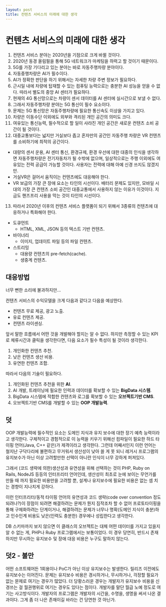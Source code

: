 ```yaml
---
layout: post
title: 컨텐츠 서비스의 미래에 대한 생각
---
```


# 컨텐츠 서비스의 미래에 대한 생각

1.	컨텐츠 서비스 분야는 2020년을 기점으로 크게 바뀔 것이다.
2.	2020년 동경 올림필을 통해 5G 네트워크가 마케팅을 하력고 할 것이기 때문이다.
3.	5G를 가장 기다리고 있는 분야는 바로 자동주행차량 분야이다.
4.	자동중행차량은 AI가 필수이다.
5.	AI가 정확한 판단을 하기 위해서는 자세한 차량 주변 정보가 필요하다.
6.	근시일 내에 차량에 탑재할 수 있는 컴퓨팅 능력으로는 충분한 AI 성능을 얻을 수 없다. 따라서 별도의 중앙 AI 센터가 필요하다.
7.	현재의 4G 통신망으로는 차량이 센서 데이터를 AI 센터에 실시간으로 보낼 수 없다.
8.	그래서 자동주행차량 분야는 5G 통신이 필수 요소이다.
9.	문제는 5G 통신망은 자동주행차량에 필요한 통신속도 이상을 가지고 있다.
10.	차량은 이동수단 이외에도 외부와 격리된 개인 공간의 의미도 크다.
11.	여유있는 통신능력, 필수적으로 할 일이 사라진 개인 공간은 새로운 컨텐츠 소비 공간이 될 것이다.
12.	대중교통보다는 넓지만 거실보다 좁고 혼자만의 공간인 자동주행 차량은 VR 컨텐츠를 소비하기에 최적의 공간이다.
 * 대량의 센서 운용, AI 센터 통신, 환경규제, 환경 우선에 대한 대중의 인식을 생각하면 자동주행차량은 전기자동차가 될 수밖에 없으며, 일상적으로는 주행 이외에도 여유있는 전력 공급이 가능할 것이다. 사용자는 전력에 대해 아예 신경 쓰지도 않겠지만.
 * 거실VR은 걸어서 움직이는 컨텐츠에도 대응해야 한다.
 * VR 보급의 가장 큰 장애 요소는 타인의 시선이다. 배터리 문제도 있지만, 모바일 시대의 가장 큰 컨텐츠 소비 공간인 대중교통에서 사용하지 않는 이유가 이것이다. 지금도 핸즈프리 사용을 막는 것이 타인의 시선이다.
13.	따라서 2020년 이후의 컨텐츠 서비스 플랫폼이 되기 위해서 3종류의 컨텐츠에 대응하거나 특화해야 한다.
 * 도큐먼트
   * HTML, XML, JSON 등의 텍스트 기반 컨텐츠.
 * 바이너리
   * 이미지, 업데이트 파일 등의 파일 컨텐츠.
 * 스트리밍
   * 대용량 컨텐츠의 pre-fetch(cache).
   * 생중계 컨텐츠.

## 대응방법

너무 뻔한 소리에 불과하지만...

컨텐츠 서비스의 수익모델을 크게 다음과 같다고 다음을 예상한다.

* 컨텐츠 무료 제공, 광고 노출.
* 유료 컨텐츠 제공.
* 컨텐츠 라이센싱.

앞서 말한 흐름에서 어떤 것을 개발해야 할지는 알 수 없다. 하지만 측정할 수 있는 KPI로 체류시간과 클릭을 생각한다면, 다음 요소가 필수 특성이 될 것이라 생각한다.

1. 개인화한 컨텐츠 추천.
2. 낮은 컨텐츠 생산 비용.
3. 유연한 컨텐츠 조합.

따라서 다음의 기술이 필요하다.

1. 개인화된 컨텐츠 추천을 위한 **AI**.
2. AI 개발, 트레이닝에 필요한 인력과 데이터를 확보할 수 있는 **BigData 시스템**.
3. BigData 시스템에 적합한 컨텐츠와 로그를 확보할 수 있는 **오브젝트기반 CMS**.
4. 오브젝트기반 CMS를 개발할 수 있는 **OOP 개발능력**.

## 덧

OOP 개발능력에 필수적인 요소는 도메인 지식과 유지 보수에 대한 장기 예측 능력이라고 생각한다. 구체적이고 경험적으로 이 능력을 키우기 위해선 컴파일이 필요한 하드 타이핑 언어(Java, C++ 같은)가 제격이라고 생각한다. 그런데 어째서인지 이런 언어는 철지난 구닥다리에 불편하고 무거워서 생산성이 낮아 쓸 게 못 되니 레거시 프로그램의 유지보수가 아닌 이상 고려할만한 선택이 아니란 인식이 너무 강하게 퍼져있다.

그래서 (코드 생략에 의한)생산성과 유연성을 위해 선택하는 것이 PHP, Ruby on Rails, NodeJS 등등의 인터프리터 언어인데, 생산성이 최초로 눈에 보이는 무언가를 만들 때 까지 필요한 비용만을 고려할 뿐, 설계나 유지보수에 필요한 비용은 없는 셈 치는 경향이 지나치게 강하다.

이런 인터프리터/동적 타이핑 언어의 유연성과 코드 생략(code over convention 정도 되려나?)이 장점이 되려면 해결하려는 문제가 뭔지 짐작조차 할 수 없어 프로토타이핑을 통해 구체화하려는 단계이거나, 해결하려는 문제가 너무나 명확(도메인 지식이 충분)하고 인수인계 비용도 낮은(인력도 충분한) 경우에나 성립한다고 생각한다.

DB 스키마까지 보지 않으면 이 클래스의 오브젝트는 대체 어떤 데이터를 가지고 있을지 알 수 없는 게, PHP나 Ruby 프로그램에서는 보통이었다. 이 경우 당연히, 반드시 존재하지만 무시하는 유지보수 및 장애 대응 비용은 누구도 말하지 않는다.

## 덧2 - 불만

어떤 소프트웨어든 1회용이나 PoC가 아닌 이상 유지보수는 발생한다. 릴리즈 이전에도 유지보수는 이어진다. 문제는 유지보수 비용은 경시하거나, 무시하거나, 걱정할 필요가 없는 문제로 여기는 경우가 많았다. 더 당황스러운 경우는 개발자가 유지보수 비용을 신경쓰는 걸 월권행위로 여기는 경우도 있다는 점이다. 개발자를 말단 월급 노예 정도로 여기는 사고방식이다. 개발자의 프로그램은 개발자의 시간을, 수명을, 생명을 써서 나온 결과이다. 그게 좀 더 나은 존재이길 바라는 건 당연한 것 아닌가.
